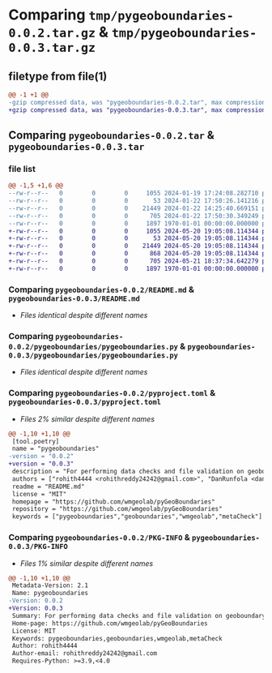 # Comparing `tmp/pygeoboundaries-0.0.2.tar.gz` & `tmp/pygeoboundaries-0.0.3.tar.gz`

## filetype from file(1)

```diff
@@ -1 +1 @@
-gzip compressed data, was "pygeoboundaries-0.0.2.tar", max compression
+gzip compressed data, was "pygeoboundaries-0.0.3.tar", max compression
```

## Comparing `pygeoboundaries-0.0.2.tar` & `pygeoboundaries-0.0.3.tar`

### file list

```diff
@@ -1,5 +1,6 @@
--rw-r--r--   0        0        0     1055 2024-01-19 17:24:08.282710 pygeoboundaries-0.0.2/README.md
--rw-r--r--   0        0        0       53 2024-01-22 17:50:26.141216 pygeoboundaries-0.0.2/pygeoboundaries/__init__.py
--rw-r--r--   0        0        0    21449 2024-01-22 14:25:40.669151 pygeoboundaries-0.0.2/pygeoboundaries/pygeoboundaries.py
--rw-r--r--   0        0        0      705 2024-01-22 17:50:30.349249 pygeoboundaries-0.0.2/pyproject.toml
--rw-r--r--   0        0        0     1897 1970-01-01 00:00:00.000000 pygeoboundaries-0.0.2/PKG-INFO
+-rw-r--r--   0        0        0     1055 2024-05-20 19:05:08.114344 pygeoboundaries-0.0.3/README.md
+-rw-r--r--   0        0        0       53 2024-05-20 19:05:08.114344 pygeoboundaries-0.0.3/pygeoboundaries/__init__.py
+-rw-r--r--   0        0        0    21449 2024-05-20 19:05:08.114344 pygeoboundaries-0.0.3/pygeoboundaries/pygeoboundaries.py
+-rw-r--r--   0        0        0      868 2024-05-20 19:05:08.114344 pygeoboundaries-0.0.3/pygeoboundaries/requirements.txt
+-rw-r--r--   0        0        0      705 2024-05-21 18:37:34.642279 pygeoboundaries-0.0.3/pyproject.toml
+-rw-r--r--   0        0        0     1897 1970-01-01 00:00:00.000000 pygeoboundaries-0.0.3/PKG-INFO
```

### Comparing `pygeoboundaries-0.0.2/README.md` & `pygeoboundaries-0.0.3/README.md`

 * *Files identical despite different names*

### Comparing `pygeoboundaries-0.0.2/pygeoboundaries/pygeoboundaries.py` & `pygeoboundaries-0.0.3/pygeoboundaries/pygeoboundaries.py`

 * *Files identical despite different names*

### Comparing `pygeoboundaries-0.0.2/pyproject.toml` & `pygeoboundaries-0.0.3/pyproject.toml`

 * *Files 2% similar despite different names*

```diff
@@ -1,10 +1,10 @@
 [tool.poetry]
 name = "pygeoboundaries"
-version = "0.0.2"
+version = "0.0.3"
 description = "For performing data checks and file validation on geoboundary files. The primary purpose of this package is to facilitate the review process for pull requests made to the geoBoundaries repository."
 authors = ["rohith4444 <rohithreddy24242@gmail.com>", "DanRunfola <danr@wm.edu>"]
 readme = "README.md"
 license = "MIT"
 homepage = "https://github.com/wmgeolab/pyGeoBoundaries"
 repository = "https://github.com/wmgeolab/pyGeoBoundaries"
 keywords = ["pygeoboundaries","geoboundaries","wmgeolab","metaCheck"]
```

### Comparing `pygeoboundaries-0.0.2/PKG-INFO` & `pygeoboundaries-0.0.3/PKG-INFO`

 * *Files 1% similar despite different names*

```diff
@@ -1,10 +1,10 @@
 Metadata-Version: 2.1
 Name: pygeoboundaries
-Version: 0.0.2
+Version: 0.0.3
 Summary: For performing data checks and file validation on geoboundary files. The primary purpose of this package is to facilitate the review process for pull requests made to the geoBoundaries repository.
 Home-page: https://github.com/wmgeolab/pyGeoBoundaries
 License: MIT
 Keywords: pygeoboundaries,geoboundaries,wmgeolab,metaCheck
 Author: rohith4444
 Author-email: rohithreddy24242@gmail.com
 Requires-Python: >=3.9,<4.0
```

